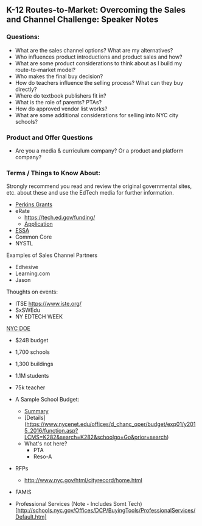 ## K-12 Routes-to-Market: Overcoming the Sales and Channel Challenge: Speaker Notes

### Questions:
* What are the sales channel options? What are my alternatives?
* Who influences product introductions and product sales and how?
* What are some product considerations to think about as I build my route-to-market model?
* Who makes the final buy decision?
* How do teachers influence the selling process? What can they buy directly?
* Where do textbook publishers fit in?
* What is the role of parents? PTAs?
* How do approved vendor list works?
* What are some additional considerations for selling into NYC city schools?

### Product and Offer Questions
* Are you a media & curriculum company? Or a product and platform company?


### Terms / Things to Know About:
Strongly recommend you read and review the original governmental sites, etc. about these and use the EdTech media for further information.
* [Perkins Grants](http://cte.ed.gov/legislation/about-perkins-iv)
* eRate
	* https://tech.ed.gov/funding/
	* [Application](http://www.universalservice.org/sl/tools/apply-to-erate/default.aspx)
* [ESSA](https://www.ed.gov/essa)
* Common Core
* NYSTL

Examples of Sales Channel Partners
* Edhesive
* Learning.com
* Jason


Thoughts on events:
* ITSE https://www.iste.org/
* SxSWEdu
* NY EDTECH WEEK


[NYC DOE](http://schools.nyc.gov/Offices/DCp/default.htm)
* $24B budget
* 1,700 schools
* 1,300 buildings
* 1.1M students
* 75k teacher
* A Sample School Budget:
 	* [Summary](http://schools.nyc.gov/SchoolPortals/13/K282/AboutUs/Statistics/expenditures.htm)
	* [Details] (https://www.nycenet.edu/offices/d_chanc_oper/budget/exp01/y2015_2016/function.asp?LCMS=K282&search=K282&schoolgo=Go&prior=search)
	* What's not here?
		* PTA
		* Reso-A


* RFPs
	* http://www.nyc.gov/html/cityrecord/home.html
* FAMIS
* Professional Services (Note - Includes Somt Tech)[http://schools.nyc.gov/Offices/DCP/BuyingTools/ProfessionalServices/Default.htm]
